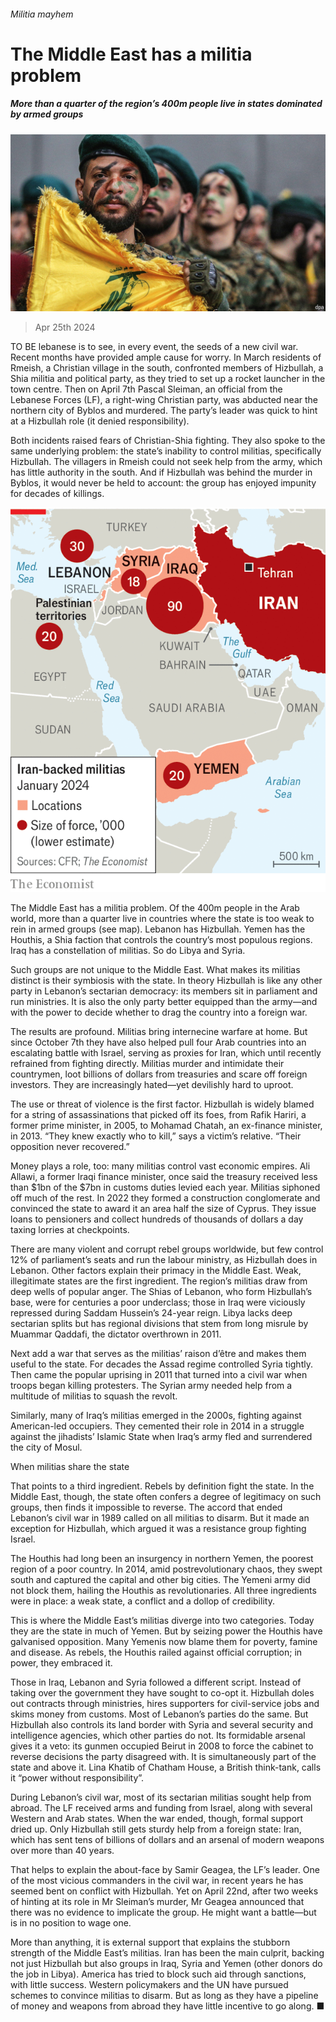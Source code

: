 ###### Militia mayhem

# The Middle East has a militia problem 

##### More than a quarter of the region’s 400m people live in states dominated by armed groups 

![image](images/20240427_MAP001.jpg) 

> Apr 25th 2024 

TO BE lebanese is to see, in every event, the seeds of a new civil war. Recent months have provided ample cause for worry. In March residents of Rmeish, a Christian village in the south, confronted members of Hizbullah, a Shia militia and political party, as they tried to set up a rocket launcher in the town centre. Then on April 7th Pascal Sleiman, an official from the Lebanese Forces (LF), a right-wing Christian party, was abducted near the northern city of Byblos and murdered. The party’s leader was quick to hint at a Hizbullah role (it denied responsibility).

Both incidents raised fears of Christian-Shia fighting. They also spoke to the same underlying problem: the state’s inability to control militias, specifically Hizbullah. The villagers in Rmeish could not seek help from the army, which has little authority in the south. And if Hizbullah was behind the murder in Byblos, it would never be held to account: the group has enjoyed impunity for decades of killings.

![image](images/20240427_MAM935.png) 


The Middle East has a militia problem. Of the 400m people in the Arab world, more than a quarter live in countries where the state is too weak to rein in armed groups (see map). Lebanon has Hizbullah. Yemen has the Houthis, a Shia faction that controls the country’s most populous regions. Iraq has a constellation of militias. So do Libya and Syria.

Such groups are not unique to the Middle East. What makes its militias distinct is their symbiosis with the state. In theory Hizbullah is like any other party in Lebanon’s sectarian democracy: its members sit in parliament and run ministries. It is also the only party better equipped than the army—and with the power to decide whether to drag the country into a foreign war.

The results are profound. Militias bring internecine warfare at home. But since October 7th they have also helped pull four Arab countries into an escalating battle with Israel, serving as proxies for Iran, which until recently refrained from fighting directly. Militias murder and intimidate their countrymen, loot billions of dollars from treasuries and scare off foreign investors. They are increasingly hated—yet devilishly hard to uproot.

The use or threat of violence is the first factor. Hizbullah is widely blamed for a string of assassinations that picked off its foes, from Rafik Hariri, a former prime minister, in 2005, to Mohamad Chatah, an ex-finance minister, in 2013. “They knew exactly who to kill,” says a victim’s relative. “Their opposition never recovered.”

Money plays a role, too: many militias control vast economic empires. Ali Allawi, a former Iraqi finance minister, once said the treasury received less than $1bn of the $7bn in customs duties levied each year. Militias siphoned off much of the rest. In 2022 they formed a construction conglomerate and convinced the state to award it an area half the size of Cyprus. They issue loans to pensioners and collect hundreds of thousands of dollars a day taxing lorries at checkpoints. 

There are many violent and corrupt rebel groups worldwide, but few control 12% of parliament’s seats and run the labour ministry, as Hizbullah does in Lebanon. Other factors explain their primacy in the Middle East. Weak, illegitimate states are the first ingredient. The region’s militias draw from deep wells of popular anger. The Shias of Lebanon, who form Hizbullah’s base, were for centuries a poor underclass; those in Iraq were viciously repressed during Saddam Hussein’s 24-year reign. Libya lacks deep sectarian splits but has regional divisions that stem from long misrule by Muammar Qaddafi, the dictator overthrown in 2011.

Next add a war that serves as the militias’ raison d’être and makes them useful to the state. For decades the Assad regime controlled Syria tightly. Then came the popular uprising in 2011 that turned into a civil war when troops began killing protesters. The Syrian army needed help from a multitude of militias to squash the revolt.

Similarly, many of Iraq’s militias emerged in the 2000s, fighting against American-led occupiers. They cemented their role in 2014 in a struggle against the jihadists’ Islamic State when Iraq’s army fled and surrendered the city of Mosul.

When militias share the state

That points to a third ingredient. Rebels by definition fight the state. In the Middle East, though, the state often confers a degree of legitimacy on such groups, then finds it impossible to reverse. The accord that ended Lebanon’s civil war in 1989 called on all militias to disarm. But it made an exception for Hizbullah, which argued it was a resistance group fighting Israel.

The Houthis had long been an insurgency in northern Yemen, the poorest region of a poor country. In 2014, amid postrevolutionary chaos, they swept south and captured the capital and other big cities. The Yemeni army did not block them, hailing the Houthis as revolutionaries. All three ingredients were in place: a weak state, a conflict and a dollop of credibility.

This is where the Middle East’s militias diverge into two categories. Today they are the state in much of Yemen. But by seizing power the Houthis have galvanised opposition. Many Yemenis now blame them for poverty, famine and disease. As rebels, the Houthis railed against official corruption; in power, they embraced it. 

Those in Iraq, Lebanon and Syria followed a different script. Instead of taking over the government they have sought to co-opt it. Hizbullah doles out contracts through ministries, hires supporters for civil-service jobs and skims money from customs. Most of Lebanon’s parties do the same. But Hizbullah also controls its land border with Syria and several security and intelligence agencies, which other parties do not. Its formidable arsenal gives it a veto: its gunmen occupied Beirut in 2008 to force the cabinet to reverse decisions the party disagreed with. It is simultaneously part of the state and above it. Lina Khatib of Chatham House, a British think-tank, calls it “power without responsibility”.

During Lebanon’s civil war, most of its sectarian militias sought help from abroad. The LF received arms and funding from Israel, along with several Western and Arab states. When the war ended, though, formal support dried up. Only Hizbullah still gets sturdy help from a foreign state: Iran, which has sent tens of billions of dollars and an arsenal of modern weapons over more than 40 years.

That helps to explain the about-face by Samir Geagea, the LF’s leader. One of the most vicious commanders in the civil war, in recent years he has seemed bent on conflict with Hizbullah. Yet on April 22nd, after two weeks of hinting at its role in Mr Sleiman’s murder, Mr Geagea announced that there was no evidence to implicate the group. He might want a battle—but is in no position to wage one.

More than anything, it is external support that explains the stubborn strength of the Middle East’s militias. Iran has been the main culprit, backing not just Hizbullah but also groups in Iraq, Syria and Yemen (other donors do the job in Libya). America has tried to block such aid through sanctions, with little success. Western policymakers and the UN have pursued schemes to convince militias to disarm. But as long as they have a pipeline of money and weapons from abroad they have little incentive to go along. ■


